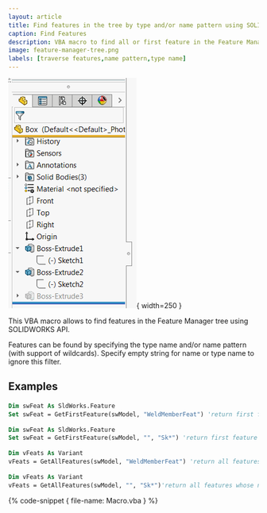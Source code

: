 ```yaml
---
layout: article
title: Find features in the tree by type and/or name pattern using SOLIDWORKS API
caption: Find Features
description: VBA macro to find all or first feature in the Feature Manager tree which match specific feature type name or name pattern using SOLIDWORKS API
image: feature-manager-tree.png
labels: [traverse features,name pattern,type name]
---
```

![Feature Manager Tree](feature-manager-tree.png){ width=250 }

This VBA macro allows to find features in the Feature Manager tree using SOLIDWORKS API.

Features can be found by specifying the type name and/or name pattern (with support of wildcards). Specify empty string for name or type name to ignore this filter.

## Examples

~~~vb
Dim swFeat As SldWorks.Feature
Set swFeat = GetFirstFeature(swModel, "WeldMemberFeat") 'return first feature of WeldMemberFeat type (i.e. Structural Member)
~~~

~~~vb
Dim swFeat As SldWorks.Feature
Set swFeat = GetFirstFeature(swModel, "", "Sk*") 'return first feature which name starts with Sk
~~~

~~~vb
Dim vFeats As Variant
vFeats = GetAllFeatures(swModel, "WeldMemberFeat") 'return all features of WeldMemberFeat type (i.e. Structural Members)
~~~

~~~vb
Dim vFeats As Variant
vFeats = GetAllFeatures(swModel, "", "Sk*")'return all features whose names starts with Sk
~~~

{% code-snippet { file-name: Macro.vba } %}
